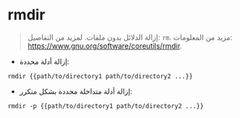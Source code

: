 # rmdir

> إزالة الدلائل بدون ملفات.
> لمزيد من التفاصيل: `rm`.
> مزيد من المعلومات: <https://www.gnu.org/software/coreutils/rmdir>.

- إزالة أدلة محددة:

`rmdir {{path/to/directory1 path/to/directory2 ...}}`

- إزالة أدلة متداخلة محددة بشكل متكرر:

`rmdir -p {{path/to/directory1 path/to/directory2 ...}}`
